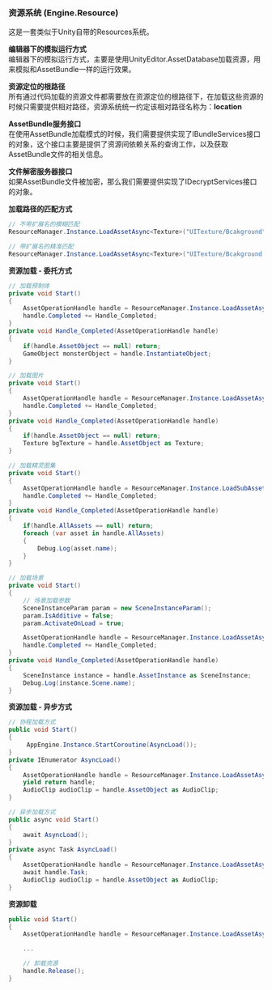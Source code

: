 ### 资源系统 (Engine.Resource)

这是一套类似于Unity自带的Resources系统。

**编辑器下的模拟运行方式**  
编辑器下的模拟运行方式，主要是使用UnityEditor.AssetDatabase加载资源，用来模拟和AssetBundle一样的运行效果。

**资源定位的根路径**  
所有通过代码加载的资源文件都需要放在资源定位的根路径下，在加载这些资源的时候只需要提供相对路径，资源系统统一约定该相对路径名称为：**location**   

**AssetBundle服务接口**  
在使用AssetBundle加载模式的时候，我们需要提供实现了IBundleServices接口的对象，这个接口主要是提供了资源间依赖关系的查询工作，以及获取AssetBundle文件的相关信息。

**文件解密服务器接口**  
如果AssetBundle文件被加密，那么我们需要提供实现了IDecryptServices接口的对象。

**加载路径的匹配方式**  
````C#
// 不带扩展名的模糊匹配
ResourceManager.Instance.LoadAssetAsync<Texture>("UITexture/Bcakground");

// 带扩展名的精准匹配
ResourceManager.Instance.LoadAssetAsync<Texture>("UITexture/Bcakground.png");
````

**资源加载 - 委托方式**  
````C#
// 加载预制体
private void Start()
{
	AssetOperationHandle handle = ResourceManager.Instance.LoadAssetAsync<AudioClip>("Model/Monster");
	handle.Completed += Handle_Completed;
}
private void Handle_Completed(AssetOperationHandle handle)
{
	if(handle.AssetObject == null) return;
	GameObject monsterObject = handle.InstantiateObject;
}
````

````C#
// 加载图片
private void Start()
{
	AssetOperationHandle handle = ResourceManager.Instance.LoadAssetAsync<Texture>("UITexture/Bcakground");
	handle.Completed += Handle_Completed;
}
private void Handle_Completed(AssetOperationHandle handle)
{
	if(handle.AssetObject == null) return;
	Texture bgTexture = handle.AssetObject as Texture;
}
````

````C#
// 加载精灵图集
private void Start()
{
	AssetOperationHandle handle = ResourceManager.Instance.LoadSubAssetsAsync<Sprite>("UISprite/Common");
	handle.Completed += Handle_Completed;
}
private void Handle_Completed(AssetOperationHandle handle)
{
	if(handle.AllAssets == null) return;
	foreach (var asset in handle.AllAssets)
	{
		Debug.Log(asset.name);
	}
}
````

````C#
// 加载场景
private void Start()
{
	// 场景加载参数
	SceneInstanceParam param = new SceneInstanceParam();
	param.IsAdditive = false;
	param.ActivateOnLoad = true;

	AssetOperationHandle handle = ResourceManager.Instance.LoadAssetAsync<SceneInstance>("Scene/Login", param);
	handle.Completed += Handle_Completed;
}
private void Handle_Completed(AssetOperationHandle handle)
{
	SceneInstance instance = handle.AssetInstance as SceneInstance;
	Debug.Log(instance.Scene.name);
}
````

**资源加载 - 异步方式**  
````C#
// 协程加载方式
public void Start()
{
	 AppEngine.Instance.StartCoroutine(AsyncLoad());
}
private IEnumerator AsyncLoad()
{
	AssetOperationHandle handle = ResourceManager.Instance.LoadAssetAsync<AudioClip>("Audio/bgMusic");
	yield return handle;
	AudioClip audioClip = handle.AssetObject as AudioClip;
}
````

````C#
// 异步加载方式
public async void Start()
{
	await AsyncLoad();
}
private async Task AsyncLoad()
{
	AssetOperationHandle handle = ResourceManager.Instance.LoadAssetAsync<AudioClip>("Audio/bgMusic");
	await handle.Task;
	AudioClip audioClip = handle.AssetObject as AudioClip;
}
````

**资源卸载**  
````C#
public void Start()
{
	AssetOperationHandle handle = ResourceManager.Instance.LoadAssetAsync<Texture>("Audio/bgMusic");

	...

	// 卸载资源
	handle.Release();
}
````